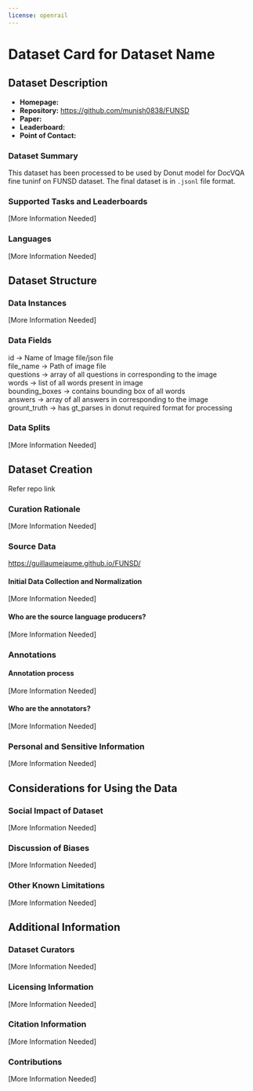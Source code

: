 ```yaml
---
license: openrail
---
```


# Dataset Card for Dataset Name

## Dataset Description

- **Homepage:** 
- **Repository:** https://github.com/munish0838/FUNSD
- **Paper:** 
- **Leaderboard:** 
- **Point of Contact:** 

### Dataset Summary

This dataset has been processed to be used by Donut model for DocVQA fine tuninf on FUNSD dataset. The final dataset is in `.jsonl` file format.
### Supported Tasks and Leaderboards

[More Information Needed]

### Languages

[More Information Needed]

## Dataset Structure

### Data Instances

[More Information Needed]

### Data Fields

id -> Name of Image file/json file  
file_name -> Path of image file  
questions -> array of all questions in corresponding to the image  
words -> list of all words present in image  
bounding_boxes -> contains bounding box of all words  
answers -> array of all answers in corresponding to the image  
grount_truth -> has gt_parses in donut required format for processing  


### Data Splits

[More Information Needed]

## Dataset Creation
Refer repo link

### Curation Rationale

[More Information Needed]

### Source Data
https://guillaumejaume.github.io/FUNSD/

#### Initial Data Collection and Normalization

[More Information Needed]

#### Who are the source language producers?

[More Information Needed]

### Annotations

#### Annotation process

[More Information Needed]

#### Who are the annotators?

[More Information Needed]

### Personal and Sensitive Information

[More Information Needed]

## Considerations for Using the Data

### Social Impact of Dataset

[More Information Needed]

### Discussion of Biases

[More Information Needed]

### Other Known Limitations

[More Information Needed]

## Additional Information

### Dataset Curators

[More Information Needed]

### Licensing Information

[More Information Needed]

### Citation Information

[More Information Needed]

### Contributions

[More Information Needed]